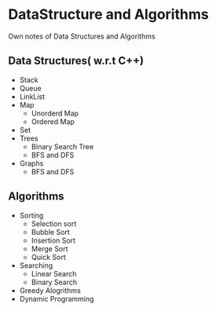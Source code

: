 # DataStructure and Algorithms
Own notes of Data Structures and Algorithms

## Data Structures( w.r.t C++)
- Stack
- Queue
- LinkList
- Map
  - Unorderd Map
  - Ordered Map
- Set
- Trees
  - Binary Search Tree
  - BFS and DFS  
- Graphs
  - BFS and DFS

## Algorithms
- Sorting 
  - Selection sort
  - Bubble Sort
  - Insertion Sort
  - Merge Sort
  - Quick Sort
- Searching
  - Linear Search
  - Binary Search
- Greedy Alogrithms
- Dynamic Programming





